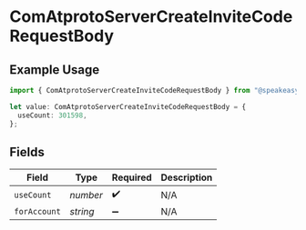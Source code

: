 # ComAtprotoServerCreateInviteCodeRequestBody

## Example Usage

```typescript
import { ComAtprotoServerCreateInviteCodeRequestBody } from "@speakeasy-api/bluesky/models/operations";

let value: ComAtprotoServerCreateInviteCodeRequestBody = {
  useCount: 301598,
};
```

## Fields

| Field              | Type               | Required           | Description        |
| ------------------ | ------------------ | ------------------ | ------------------ |
| `useCount`         | *number*           | :heavy_check_mark: | N/A                |
| `forAccount`       | *string*           | :heavy_minus_sign: | N/A                |